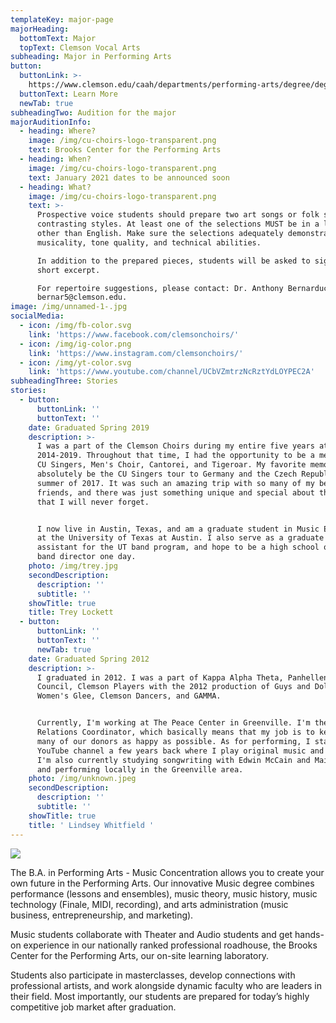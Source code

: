 ```yaml
---
templateKey: major-page
majorHeading:
  bottomText: Major
  topText: Clemson Vocal Arts
subheading: Major in Performing Arts
button:
  buttonLink: >-
    https://www.clemson.edu/caah/departments/performing-arts/degree/degree/Music/index.html
  buttonText: Learn More
  newTab: true
subheadingTwo: Audition for the major
majorAuditionInfo:
  - heading: Where?
    image: /img/cu-choirs-logo-transparent.png
    text: Brooks Center for the Performing Arts
  - heading: When?
    image: /img/cu-choirs-logo-transparent.png
    text: January 2021 dates to be announced soon
  - heading: What?
    image: /img/cu-choirs-logo-transparent.png
    text: >-
      Prospective voice students should prepare two art songs or folk songs of
      contrasting styles. At least one of the selections MUST be in a language
      other than English. Make sure the selections adequately demonstrate
      musicality, tone quality, and technical abilities.

      In addition to the prepared pieces, students will be asked to sight read a
      short excerpt.

      For repertoire suggestions, please contact: Dr. Anthony Bernarducci at
      bernar5@clemson.edu.
image: /img/unnamed-1-.jpg
socialMedia:
  - icon: /img/fb-color.svg
    link: 'https://www.facebook.com/clemsonchoirs/'
  - icon: /img/ig-color.png
    link: 'https://www.instagram.com/clemsonchoirs/'
  - icon: /img/yt-color.svg
    link: 'https://www.youtube.com/channel/UCbVZmtrzNcRztYdLOYPEC2A'
subheadingThree: Stories
stories:
  - button:
      buttonLink: ''
      buttonText: ''
    date: Graduated Spring 2019
    description: >-
      I was a part of the Clemson Choirs during my entire five years at Clemson,
      2014-2019. Throughout that time, I had the opportunity to be a member of
      CU Singers, Men's Choir, Cantorei, and Tigeroar. My favorite memory would
      absolutely be the CU Singers tour to Germany and the Czech Republic in the
      summer of 2017. It was such an amazing trip with so many of my best
      friends, and there was just something unique and special about that trip
      that I will never forget.


      I now live in Austin, Texas, and am a graduate student in Music Education
      at the University of Texas at Austin. I also serve as a graduate teaching
      assistant for the UT band program, and hope to be a high school or college
      band director one day.
    photo: /img/trey.jpg
    secondDescription:
      description: ''
      subtitle: ''
    showTitle: true
    title: Trey Lockett
  - button:
      buttonLink: ''
      buttonText: ''
      newTab: true
    date: Graduated Spring 2012
    description: >-
      I graduated in 2012. I was a part of Kappa Alpha Theta, Panhellenic
      Council, Clemson Players with the 2012 production of Guys and Dolls,
      Women's Glee, Clemson Dancers, and GAMMA. 


      Currently, I'm working at The Peace Center in Greenville. I'm the Donor
      Relations Coordinator, which basically means that my job is to keep as
      many of our donors as happy as possible. As for performing, I started a
      YouTube channel a few years back where I play original music and covers.
      I'm also currently studying songwriting with Edwin McCain and Maia Sharp
      and performing locally in the Greenville area. 
    photo: /img/unknown.jpeg
    secondDescription:
      description: ''
      subtitle: ''
    showTitle: true
    title: ' Lindsey Whitfield '
---
```

![](/img/lisa-odom_050crop.jpg)

The B.A. in Performing Arts - Music Concentration allows you to create your own future in the Performing Arts. Our innovative Music degree combines performance (lessons and ensembles), music theory, music history, music technology (Finale, MIDI, recording), and arts administration (music business, entrepreneurship, and marketing).

Music students collaborate with Theater and Audio students and get hands-on experience in our nationally ranked professional roadhouse, the Brooks Center for the Performing Arts, our on-site learning laboratory.

Students also participate in masterclasses, develop connections with professional artists, and work alongside dynamic faculty who are leaders in their field. Most importantly, our students are prepared for today’s highly competitive job market after graduation.
